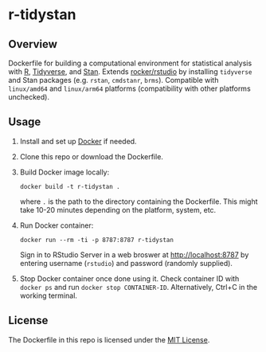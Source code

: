 # r-tidystan

## Overview

Dockerfile for building a computational environment for statistical analysis with [R](https://www.r-project.org/), [Tidyverse](https://www.tidyverse.org/), and [Stan](https://mc-stan.org/). Extends [rocker/rstudio](https://hub.docker.com/r/rocker/rstudio) by installing `tidyverse` and Stan packages (e.g. `rstan`, `cmdstanr`, `brms`). Compatible with `linux/amd64` and `linux/arm64` platforms (compatibility with other platforms unchecked).

## Usage

1. Install and set up [Docker](https://www.docker.com/) if needed.

2. Clone this repo or download the Dockerfile.

3. Build Docker image locally:

    ```
    docker build -t r-tidystan .
    ```

    where `.` is the path to the directory containing the Dockerfile. This might take 10-20 minutes depending on the platform, system, etc.

4. Run Docker container:

    ```
    docker run --rm -ti -p 8787:8787 r-tidystan
    ```

    Sign in to RStudio Server in a web broswer at <http://localhost:8787> by entering username (`rstudio`) and password (randomly supplied).

5. Stop Docker container once done using it. Check container ID with `docker ps` and run `docker stop CONTAINER-ID`. Alternatively, Ctrl+C in the working terminal.

## License

The Dockerfile in this repo is licensed under the [MIT License](LICENSE).
